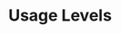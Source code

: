 ---
word: "true"

title: "Usage Levels"

categories: ['']

tags: ['Usage', 'Levels']

arwords: 'مستويات الاستعمال'

arexps: []

enwords: ['Usage Levels']

enexps: []

arlexicons: 'س'

enlexicons: 'U'

authors: ['Ruqayya Roshdy']

translators: ['']

citations: 'مقدمة في حوسبة اللغة العربية'

sources: 'مركز الملك عبدالله بن عبدالعزيز الدولي لخدمة اللغة العربية'

slug: ""
---